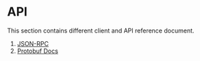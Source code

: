 # API

This section contains different client and API reference document.

1. [JSON-RPC](https://github.com/starrymedia/upticknetworkdocs/blob/main/api/json-rpc.md)
2. [Protobuf Docs](proto-docs.md)
